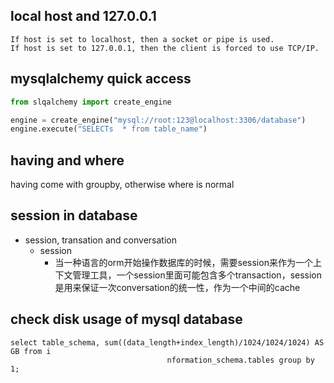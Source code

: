 ## local host and 127.0.0.1
```
If host is set to localhost, then a socket or pipe is used.
If host is set to 127.0.0.1, then the client is forced to use TCP/IP.
```

## mysqlalchemy quick access

```python
from slqalchemy import create_engine

engine = create_engine("mysql://root:123@localhost:3306/database")
engine.execute("SELECTs  * from table_name")
```

## having and where 

having come with groupby, otherwise where is normal


## session in database 

- session, transation and conversation 
  - session
    - 当一种语言的orm开始操作数据库的时候，需要session来作为一个上下文管理工具，一个session里面可能包含多个transaction，session是用来保证一次conversation的统一性，作为一个中间的cache



## check disk usage of mysql database 

```
select table_schema, sum((data_length+index_length)/1024/1024/1024) AS GB from i
                                   nformation_schema.tables group by 1;

```